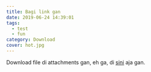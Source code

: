 ```yaml
---
title: Bagi link gan
date: 2019-06-24 14:39:01
tags:
  - test
  - fun
category: Download
cover: hot.jpg
---
```


Download file di attachments gan, eh ga, di [sini](xxx.zip) aja gan.
